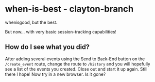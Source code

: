 when-is-best - clayton-branch
============

whenisgood, but the best.

But now... with very basic session-tracking capabilities!

## How do I see what you did?

After adding several events using the Send to Back-End button on the `/create_event` route, change the route to `/history` and you will hopefully see a list of the events you created. Close out and start it up again. Still there I hope! Now try in a new browser. Is it gone?
